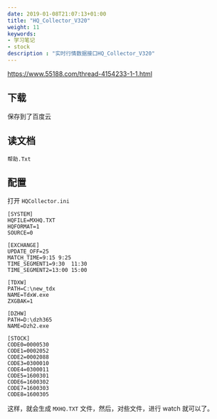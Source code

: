 ```yaml
---
date: 2019-01-08T21:07:13+01:00
title: "HQ_Collector_V320"
weight: 11
keywords:
- 学习笔记
- stock
description : "实时行情数据接口HQ_Collector_V320"
---
```



https://www.55188.com/thread-4154233-1-1.html  

## 下载

保存到了百度云

## 读文档

`帮助.Txt`

## 配置

打开 `HQCollector.ini`

```
[SYSTEM]
HQFILE=MXHQ.TXT
HQFORMAT=1
SOURCE=0

[EXCHANGE]
UPDATE_OFF=25
MATCH_TIME=9:15	9:25
TIME_SEGMENT1=9:30	11:30
TIME_SEGMENT2=13:00	15:00

[TDXW]
PATH=C:\new_tdx
NAME=TdxW.exe
ZXGBAK=1

[DZHW]
PATH=D:\dzh365
NAME=Dzh2.exe

[STOCK]
CODE0=0000530
CODE1=0002052
CODE2=0002088
CODE3=0300010
CODE4=0300011
CODE5=1600301
CODE6=1600302
CODE7=1600303
CODE8=1600305
```

这样，就会生成 `MXHQ.TXT` 文件，然后，对些文件，进行 watch 就可以了。
